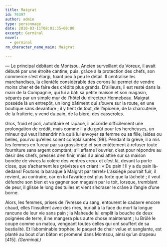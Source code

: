 ```yaml
---
title: Maigrat
id: 76397
author: admin
type: personnage
date: 2010-03-11T08:01:35+00:00
excerpt: Germinal
novel:
  - germinal
rm_character_name_main: Maigrat

---
```

— Le principal débitant de Montsou. Ancien surveillant du Voreux, il avait débuté par une étroite cantine; puis, grâce à la protection des chefs, son commerce s’est élargi, tuant peu à peu le détail. Il centralise les marchandises, la clientèle considérable des corons lui permet de vendre moins cher et de faire des crédits plus grands. D’ailleurs, il est resté dans la main de la Compagnie, qui lui a bâti sa petite maison et son magasin, séparés par un simple mur de l’hôtel du directeur Hennebeau. Maigrat possède là un entrepôt, un long bâtiment qui s’ouvre sur la route, en une boutique sans devanture ; il y tient de tout, de l’épicerie, de la charcuterie, de la fruiterie, y vend du pain, de la bière, des casseroles.

Gros, froid et poli, autoritaire et rapace, il accorde difficilement une prolongation de crédit, mais comme il a du goût pour les hercheuses, un mineur qui veut l’attendrir n’a qu’à lui envoyer sa femme ou sa fille, laides ou belles, pourvu qu’elles soient complaisantes [98]. Pendant la grève, il a mis les femmes en fureur par sa grossièreté et son entêtement à refuser toute fourniture sans argent comptant; s’il affame l’ouvrier, c’est pour répondre au désir des chefs, pressés d’en finir, mais il a ainsi attiré sur sa maison bondée de vivres la colère des ventres creux et c’est là, devant la porte close, que s’acharnent les grévistes en criant : « Du pain ! II y a du pain là-dedans! Foutons la baraque à Maigrat par terre!» L’assiégé pourrait fuir, il revient, au contraire, car en lui l’avarice est plus forte que la lâcheté ; il veut défendre son bien et va gagner son magasin par le toit, lorsque, tremblant de peur, il glisse le long des tuiles et vient s’écraser le crâne à l’angle d’une borne.

Alors, les femmes, prises de l’ivresse du sang, entourent le cadavre encore chaud, elles l’insultent avec des rires, hurlait à la face du mort la longue rancune de leur vie sans pain ; la Maheude lui emplit la bouche de deux poignées de terre, il ne mangera plus autre chose maintenant ; lu Brûlé le coupe comme un matou, vengeant toutes celles qui ont souffert de sa bestialité. Et l’abominable trophée, le paquet de chair velue et sanglante, est planté au bout d’un bâton et promené dans Montsou, ainsi qu’un drapeau [415]. _(Germinal.)_
